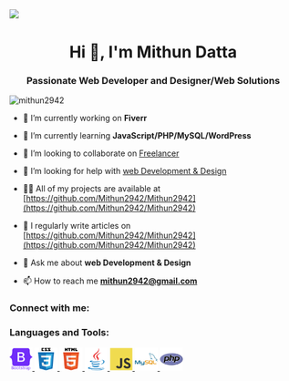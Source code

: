 <img src="[https://i.ibb.co/fVrPQn0b/Datta.jpg](https://i.ibb.co/zhBL3KSh/Whats-App-Image-2025-08-04-at-01-08-37-0be6b4a5.jpg)">
<h1 align="center">Hi 👋, I'm Mithun Datta</h1>
<h3 align="center">Passionate Web Developer and Designer/Web Solutions</h3>

<p align="left"> <img src="https://komarev.com/ghpvc/?username=mithun2942&label=Profile%20views&color=0e75b6&style=flat" alt="mithun2942" /> </p>

- 🔭 I’m currently working on **Fiverr**

- 🌱 I’m currently learning **JavaScript/PHP/MySQL/WordPress**

- 👯 I’m looking to collaborate on [Freelancer](https://www.freelancer.com/u/Mithun2942)

- 🤝 I’m looking for help with [web Development & Design](https://www.freelancer.com/u/Mithun2942)

- 👨‍💻 All of my projects are available at [https://github.com/Mithun2942/Mithun2942](https://github.com/Mithun2942/Mithun2942)

- 📝 I regularly write articles on [https://github.com/Mithun2942/Mithun2942](https://github.com/Mithun2942/Mithun2942)

- 💬 Ask me about **web Development & Design**

- 📫 How to reach me **mithun2942@gmail.com**

<h3 align="left">Connect with me:</h3>
<p align="left">
</p>

<h3 align="left">Languages and Tools:</h3>
<p align="left"> <a href="https://getbootstrap.com" target="_blank" rel="noreferrer"> <img src="https://raw.githubusercontent.com/devicons/devicon/master/icons/bootstrap/bootstrap-plain-wordmark.svg" alt="bootstrap" width="40" height="40"/> </a> <a href="https://www.w3schools.com/css/" target="_blank" rel="noreferrer"> <img src="https://raw.githubusercontent.com/devicons/devicon/master/icons/css3/css3-original-wordmark.svg" alt="css3" width="40" height="40"/> </a> <a href="https://www.w3.org/html/" target="_blank" rel="noreferrer"> <img src="https://raw.githubusercontent.com/devicons/devicon/master/icons/html5/html5-original-wordmark.svg" alt="html5" width="40" height="40"/> </a> <a href="https://www.java.com" target="_blank" rel="noreferrer"> <img src="https://raw.githubusercontent.com/devicons/devicon/master/icons/java/java-original.svg" alt="java" width="40" height="40"/> </a> <a href="https://developer.mozilla.org/en-US/docs/Web/JavaScript" target="_blank" rel="noreferrer"> <img src="https://raw.githubusercontent.com/devicons/devicon/master/icons/javascript/javascript-original.svg" alt="javascript" width="40" height="40"/> </a> <a href="https://www.mysql.com/" target="_blank" rel="noreferrer"> <img src="https://raw.githubusercontent.com/devicons/devicon/master/icons/mysql/mysql-original-wordmark.svg" alt="mysql" width="40" height="40"/> </a> <a href="https://www.php.net" target="_blank" rel="noreferrer"> <img src="https://raw.githubusercontent.com/devicons/devicon/master/icons/php/php-original.svg" alt="php" width="40" height="40"/> </a> </p>
